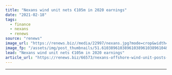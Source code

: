 ```yaml
---
title: "Nexans wind unit nets €105m in 2020 earnings"
date: "2021-02-18"
tags: 
  - finance
  - nexans
  - renews
source: "renews"
image_url: "https://renews.biz//media/22997/nexans.jpg?mode=crop&width=770&heightratio=0.6103896103896103896103896104&slimmage=true"
image_fp: "/assets/img/post_thumbnails/51.6103896103896103896103896104&slimmage=true"
lead: "Nexans wind unit nets €105m in 2020 earnings"
article_url: "https://renews.biz/66573/nexans-offshore-wind-unit-posts-solid-2020-results/"
---
```


---
